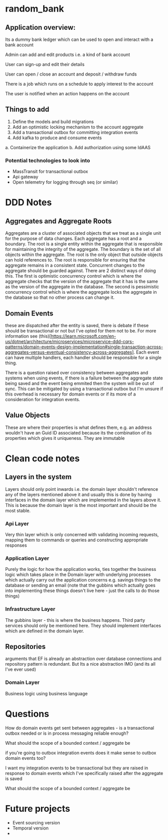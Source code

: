 # random_bank

## Application overview: 

Its a dummy bank ledger which can be used to open and interact with a bank account 

Admin can add and edit products i.e. a kind of bank account 

User can sign-up and edit their details

User can open / close an account and deposit / withdraw funds

There is a job which runs on a schedule to apply interest to the account

The user is notified when an action happens on the account

## Things to add

1. Define the models and build migrations
2. Add an optimistic locking mechanism to the account aggregate
3. Add a transactional outbox for committing integration events
4. Add kafka to produce and consume events

a. Containerize the application
b. Add authorization using some IdAAS

### Potential technologies to look into

- MassTransit for transactional outbox
- Api gateway
- Open telemetry for logging through seq (or similar)

# DDD Notes

## Aggregates and Aggregate Roots

Aggregates are a cluster of associated objects that we treat as a single unit for the purpose of data changes. Each aggregate has a root and a boundary. The root is a single entity within the aggregate that is responsible for maintaining the integrity of the aggregate. The boundary is the set of all objects within the aggregate. The root is the only object that outside objects can hold references to. The root is responsible for ensuring that the aggregate remains in a consistent state.
Concurrent changes to the aggregate should be guarded against. There are 2 distinct ways of doing this. The first is optimistic concurrency control which is where the aggregate checks that the version of the aggregate that it has is the same as the version of the aggregate in the database. The second is pessimistic concurrency control which is where the aggregate locks the aggregate in the database so that no other process can change it.

## Domain Events

these are dispatched after the entity is saved, there is debate if these should be transactional or not but I've opted for them not to be. For more information see (this)[https://learn.microsoft.com/en-us/dotnet/architecture/microservices/microservice-ddd-cqrs-patterns/domain-events-design-implementation#single-transaction-across-aggregates-versus-eventual-consistency-across-aggregates].
Each event can have multiple handlers, each handler should be responsible for a single thing.

There is a question raised over consistency between aggregates and systems when using events, if there is a failure between the aggregate state being saved and the event being emmited then the system will be out of sync.
This can be mitigated by using a transactional outbox but I'm unsure if this overhead is necessary for domain events or if its more of a consideration for integration events.

## Value Objects

These are where their properties is what defines them, e.g. an address wouldn't have an Guid ID associated because its the combination of its properties which gives it uniqueness. They are immutable

# Clean code notes

## Layers in the system

Layers should only point inwards i.e. the domain layer shouldn't reference any of the layers mentioned above it and usually this is done by having interfaces in the domain layer which are implemented in the layers above it. This is because the domain layer is the most important and should be the most stable.

### Api Layer

Very thin layer which is only concerned with validating incoming requests, mapping them to commands or queries and constructing appropriate responses

### Application Layer

Purely the logic for how the application works, ties together the business logic which takes place in the Domain layer with underlying processes which actually carry out the application concerns e.g. savings things to the database or sending an email (note that the gubbins which actually goes into implementing these things doesn't live here - just the calls to do those things)

### Infrastructure Layer

The gubbins layer - this is where the business happens. Third party services should only be mentioned here. They should implement interfaces which are defined in the domain layer.

## Repositories

arguments that EF is already an abstraction over database connections and repository pattern is redundant. But Its a nice abstraction IMO (and its all I've ever used)

### Domain Layer

Business logic using business language

# Questions

How do domain events get sent between aggregates - is a transactional outbox needed or is in process messaging reliable enough?

What should the scope of a bounded context / aggregate be

if you're going to outbox integration events does it make sense to outbox domain events too?

I want my integration events to be transactional but they are raised in response to domain events which I've specifically raised after the aggregate is saved

What should the scope of a bounded context / aggregate be

# Future projects

- Event sourcing version
- Temporal version
-
